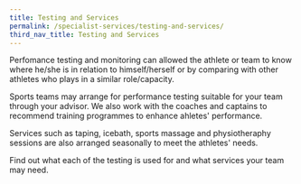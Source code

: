 ```yaml
---
title: Testing and Services
permalink: /specialist-services/testing-and-services/
third_nav_title: Testing and Services
---
```

Perfomance testing and monitoring can allowed the athlete or team to know where he/she is in relation to himself/herself or by comparing with other athletes who plays in a similar role/capacity.  

Sports teams may arrange for performance testing suitable for your team through your advisor.  We also work with the coaches and captains to recommend training programmes to enhance ahletes' performance.

Services such as taping, icebath, sports massage and physiotheraphy sessions are also arranged seasonally to meet the athletes' needs.

Find out what each of the testing is used for and what services your team may need.
